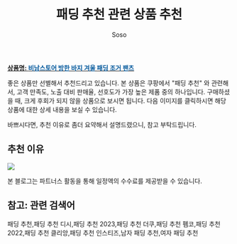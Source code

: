 ﻿---
layout: post
title:  "패딩 추천 관련 상품 추천"
author: Soso
categories: [ 디저털/가전 ]
tags: [패딩 추천,패딩 추천 디시,패딩 추천 2023,패딩 추천 더쿠,패딩 추천 펨코,패딩 추천 2022,패딩 추천 클리앙,패딩 추천 인스티즈,남자 패딩 추천,여자 패딩 추천]
image: https://ads-partners.coupang.com/image1/rVUyLJ0_f5464fpVrY5KTqHoC-EmBIP472aV5WZo6PHdk_FN8wGyS2JKnlM5vcUH7WOaPDZno3TRGHrqviB_OjH_b97Yw_46CLdywc4-G3ANI_mH4i_IoHVOnGoi3v3EbkjhbkhHdXG5S1s3z5rlnGdQFTNY3cRnX07aepW3H9sldlqg3vIG1O3WsqqVWwbfypgCmYhVZ4tZb_GPh99HA4G6bvE2IK0Nr9kjs333BFv_kuDPBwcuHAH2jndaDDne0Q_qobR4E-FOaF-SpQaF0EZGvxwQ2K8a7-OKcwSFgLlEt41vuw== 
description: "쿠팡에서 패딩 추천 관련 상품으로 가장 고객 선호도가 높은 제품 중 하나입니다."
---

<a href="https://link.coupang.com/re/AFFSDP?lptag=AF5673682&pageKey=7693092387&itemId=20577628833&vendorItemId=87652806306&traceid=V0-153-cf02051b492352f2&clickBeacon=n2OE6QqlD07UnpOXLLKQo%2FkNzRlMgZAO5HbLsWXA%2BeYsdcwsgiP5Rl1uDcDDaeM4MWMMCswNKNoAyTRrKc%2FRDoDggkMZMNdH4x7xkXLCxCd9sy9Oj18sbb6Vh1yBQVGM1rnUz0n4ev%2BZBKk%2BbHL5C5Z%2FGoyu9MmiRE%2BVpjR%2FlSs5nOSBYkfULQ2%2BjlEIZCTri7EARjZA5DfHOD%2BQsPSsbg6vNAXUKU3blbpIhPIHpZV6aJ8iuRjlG1cR5WUQOpLSwDfiRgRw0p9QnfcTitQdmhC0YwnTqYzriXbfzT5qT9dL7i3VFGhVvDF2R8S2EbfzmZr7N0%2Fa7zQcaCZ3h3vmHDncVACVZ8S6j9y4ABaJQ2EWL3WyxddsvQ%2FUvSN1P9FipC4vA9BT5ctrnv9lNDkzWH4fzMP7fy8dJ259Vw8%2Fy96sKxMUYRMJ7PhsW779Xj5EJ2xjJzLswoBkatiFzaRKEzBxw5Suvw%2BjKPpT0q9708LGfu0M%2FWgnzN6CwOipSSFA8Quea0Nz%2FQ0ao3DR%2BX6CccjEGpW53R%2BWB2tYM9toILpRe4kmgDQKs5VqGvJUwWue8J3zeYUpsO3quqHSC1b0kZsT18KWDh1ZpE7P5dYjhP%2FnXh%2BTv5zBnIFdtJ8vPTb7GGlZ91nmb6Ejm31nuyXUYYvgvg8ClnUkJYLLA%2Bnl%2FPJ4rwShCOUTnVOTGqKcZkJ5sI%2FyNUPaBXTT42XhsR5cDeZoEGHLqFrY2RP3g61r6AcDNFKH6WBbEPEiWxjkQGz1rthphNtKpXDUXVChsAH%2FLeGUEzqA7P%2BFGyGYYvN4fGe7FJ1szJyPuGXNsflJIgvLm0IZbA2Q9lHjgVjaUjMuViorfW7c0bPJIKPf23%2FC%2FHOmOj3nEVbhsku3qVfmaoEN&requestid=20231116174038840114212657&token=31850C%7CMIXED"><b>상품명: <font color='#01579B'>비남스토어 방한 바지 겨울 패딩 조거 팬츠</font></b></a>

좋은 상품만 선별해서 추천드리고 있습니다.
본 상품은 쿠팡에서 "패딩 추천" 와 관련해서, 고객 만족도, 노출 대비 판매율, 선호도가 가장 높은 제품 중의 하나입니다.
구매하셨을 때, 크게 후회가 되지 않을 상품으로 보시면 됩니다. 
다음 이미지를 클릭하시면 해당 상품에 대한 상세 내용을 보실 수 있습니다.

바쁘시다면, 추천 이유로 좀더 요약해서 설명드렸으니, 참고 부탁드립니다.

## 추천 이유 

<a href="https://link.coupang.com/re/AFFSDP?lptag=AF5673682&pageKey=7693092387&itemId=20577628833&vendorItemId=87652806306&traceid=V0-153-cf02051b492352f2&clickBeacon=n2OE6QqlD07UnpOXLLKQo%2FkNzRlMgZAO5HbLsWXA%2BeYsdcwsgiP5Rl1uDcDDaeM4MWMMCswNKNoAyTRrKc%2FRDoDggkMZMNdH4x7xkXLCxCd9sy9Oj18sbb6Vh1yBQVGM1rnUz0n4ev%2BZBKk%2BbHL5C5Z%2FGoyu9MmiRE%2BVpjR%2FlSs5nOSBYkfULQ2%2BjlEIZCTri7EARjZA5DfHOD%2BQsPSsbg6vNAXUKU3blbpIhPIHpZV6aJ8iuRjlG1cR5WUQOpLSwDfiRgRw0p9QnfcTitQdmhC0YwnTqYzriXbfzT5qT9dL7i3VFGhVvDF2R8S2EbfzmZr7N0%2Fa7zQcaCZ3h3vmHDncVACVZ8S6j9y4ABaJQ2EWL3WyxddsvQ%2FUvSN1P9FipC4vA9BT5ctrnv9lNDkzWH4fzMP7fy8dJ259Vw8%2Fy96sKxMUYRMJ7PhsW779Xj5EJ2xjJzLswoBkatiFzaRKEzBxw5Suvw%2BjKPpT0q9708LGfu0M%2FWgnzN6CwOipSSFA8Quea0Nz%2FQ0ao3DR%2BX6CccjEGpW53R%2BWB2tYM9toILpRe4kmgDQKs5VqGvJUwWue8J3zeYUpsO3quqHSC1b0kZsT18KWDh1ZpE7P5dYjhP%2FnXh%2BTv5zBnIFdtJ8vPTb7GGlZ91nmb6Ejm31nuyXUYYvgvg8ClnUkJYLLA%2Bnl%2FPJ4rwShCOUTnVOTGqKcZkJ5sI%2FyNUPaBXTT42XhsR5cDeZoEGHLqFrY2RP3g61r6AcDNFKH6WBbEPEiWxjkQGz1rthphNtKpXDUXVChsAH%2FLeGUEzqA7P%2BFGyGYYvN4fGe7FJ1szJyPuGXNsflJIgvLm0IZbA2Q9lHjgVjaUjMuViorfW7c0bPJIKPf23%2FC%2FHOmOj3nEVbhsku3qVfmaoEN&requestid=20231116174038840114212657&token=31850C%7CMIXED"><img src="https://thumbnail9.coupangcdn.com/thumbnails/remote/q89/image/vendor_inventory/fd38/de1ff0469fe1eb3a086923d33bb24f907fe10ad2498955e389f282ccdbcd.png"></a> 

본 블로그는 파트너스 활동을 통해 일정액의 수수료를 제공받을 수 있습니다.

## 참고: 관련 검색어    
패딩 추천,패딩 추천 디시,패딩 추천 2023,패딩 추천 더쿠,패딩 추천 펨코,패딩 추천 2022,패딩 추천 클리앙,패딩 추천 인스티즈,남자 패딩 추천,여자 패딩 추천
